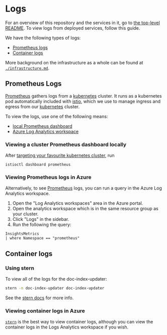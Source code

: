 # Logs

For an overview of this repository and the services in it, go to [the top-level README](../../README.md).
To view logs from deployed services, follow this guide.

We have the following types of logs:

- [Prometheus logs](#prometheus-logs)
- [Container logs](#container-logs)

More background on the infrastructure as a whole can be found at [`./infrastructure.md`](./infrastructure.md).

## Prometheus Logs

[Prometheus][prometheus] gathers logs from a [kubernetes][kubernetes] cluster. It runs as a kubernetes pod automatically included with [istio][istio], which we use to manage ingress and egress from our [kubernetes][kubernetes] cluster.

To view the logs, use one of the following means:

- [local Prometheus dashboard](#viewing-a-cluster-prometheus-dashboard-locally)
- [Azure Log Analytics workspace](#viewing-prometheus-logs-in-azure)

### Viewing a cluster Prometheus dashboard locally

After [targeting your favourite kubernetes cluster][1], run

```
istioctl dashboard prometheus
```

### Viewing Prometheus logs in Azure

Alternatively, to see [Prometheus][prometheus] logs, you can run a query in the Azure Log Analytics workspace.

1. Open the "Log Analytics workspaces" area in the Azure portal.
2. Open the analytics workspace which is in the same resource group as your cluster.
3. Click "Logs" in the sidebar.
4. Run the following the query:

```
InsightsMetrics
| where Namespace == "prometheus"
```

## Container logs

### Using stern

To view all of the logs for the doc-index-updater:

```sh
stern -n doc-index-updater doc-index-updater
```

See the [stern docs][stern] for more info.

### Viewing container logs in Azure

[`stern`][stern] is the best way to view container logs, although you can view the container logs in the Logs Analytics workspace if you wish.

[1]: ../scripts/update-kubernetes-config.sh
[stern]: https://github.com/wercker/stern
[kubernetes]: https://kubernetes.io/
[istio]: https://istio.io/
[prometheus]: https://prometheus.io/
